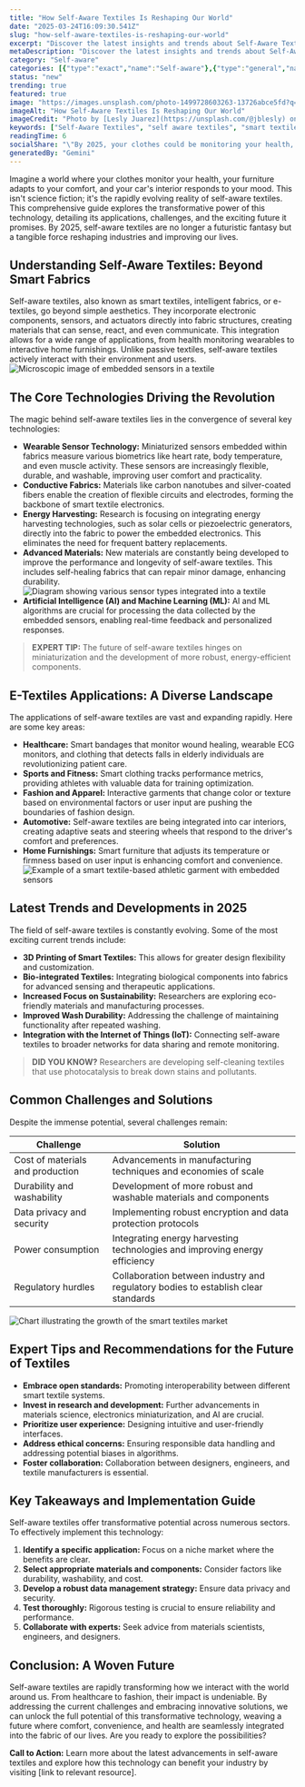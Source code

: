 ```yaml
---
title: "How Self-Aware Textiles Is Reshaping Our World"
date: "2025-03-24T16:09:30.541Z"
slug: "how-self-aware-textiles-is-reshaping-our-world"
excerpt: "Discover the latest insights and trends about Self-Aware Textiles. This comprehensive guide covers everything you need to know about Self-Aware Textiles in 2025."
metaDescription: "Discover the latest insights and trends about Self-Aware Textiles. This comprehensive guide covers everything you need to know about Self-Aware Textiles in..."
category: "Self-aware"
categories: [{"type":"exact","name":"Self-aware"},{"type":"general","name":"Materials Science"},{"type":"medium","name":"Smart Fabrics"},{"type":"specific","name":"Wearable Sensors"},{"type":"niche","name":"Biometric Monitoring"}]
status: "new"
trending: true
featured: true
image: "https://images.unsplash.com/photo-1499728603263-13726abce5fd?q=85&w=1200&fit=max&fm=webp&auto=compress"
imageAlt: "How Self-Aware Textiles Is Reshaping Our World"
imageCredit: "Photo by [Lesly Juarez](https://unsplash.com/@jblesly) on Unsplash"
keywords: ["Self-Aware Textiles", "self aware textiles", "smart textiles", "intelligent fabrics", "wearable sensor technology", "e-textiles applications", "self healing fabrics", "future of textiles", "buy smart clothing", "interactive textile design"]
readingTime: 6
socialShare: "\"By 2025, your clothes could be monitoring your health, your furniture adapting to your comfort – self-aware textiles are no longer science fiction, but the future, woven into our daily lives.\""
generatedBy: "Gemini"
---
```




Imagine a world where your clothes monitor your health, your furniture adapts to your comfort, and your car's interior responds to your mood. This isn't science fiction; it's the rapidly evolving reality of self-aware textiles.  This comprehensive guide explores the transformative power of this technology, detailing its applications, challenges, and the exciting future it promises.  By 2025, self-aware textiles are no longer a futuristic fantasy but a tangible force reshaping industries and improving our lives.

## Understanding Self-Aware Textiles: Beyond Smart Fabrics

Self-aware textiles, also known as smart textiles, intelligent fabrics, or e-textiles, go beyond simple aesthetics. They incorporate electronic components, sensors, and actuators directly into fabric structures, creating materials that can sense, react, and even communicate. This integration allows for a wide range of applications, from health monitoring wearables to interactive home furnishings.  Unlike passive textiles, self-aware textiles actively interact with their environment and users. ![Microscopic image of embedded sensors in a textile](https://images.unsplash.com/photo-1506126613408-eca07ce68773?q=85&w=1200&fit=max&fm=webp&auto=compress)

## The Core Technologies Driving the Revolution

The magic behind self-aware textiles lies in the convergence of several key technologies:

* **Wearable Sensor Technology:** Miniaturized sensors embedded within fabrics measure various biometrics like heart rate, body temperature, and even muscle activity.  These sensors are increasingly flexible, durable, and washable, improving user comfort and practicality.
* **Conductive Fabrics:** Materials like carbon nanotubes and silver-coated fibers enable the creation of flexible circuits and electrodes, forming the backbone of smart textile electronics.
* **Energy Harvesting:**  Research is focusing on integrating energy harvesting technologies, such as solar cells or piezoelectric generators, directly into the fabric to power the embedded electronics.  This eliminates the need for frequent battery replacements.
* **Advanced Materials:**  New materials are constantly being developed to improve the performance and longevity of self-aware textiles.  This includes self-healing fabrics that can repair minor damage, enhancing durability. ![Diagram showing various sensor types integrated into a textile](https://images.unsplash.com/photo-1502139214982-d0ad755818d8?q=85&w=1200&fit=max&fm=webp&auto=compress)
* **Artificial Intelligence (AI) and Machine Learning (ML):** AI and ML algorithms are crucial for processing the data collected by the embedded sensors, enabling real-time feedback and personalized responses.

> **EXPERT TIP:**  The future of self-aware textiles hinges on miniaturization and the development of more robust, energy-efficient components.

##  E-Textiles Applications: A Diverse Landscape

The applications of self-aware textiles are vast and expanding rapidly.  Here are some key areas:

* **Healthcare:**  Smart bandages that monitor wound healing, wearable ECG monitors, and clothing that detects falls in elderly individuals are revolutionizing patient care.
* **Sports and Fitness:**  Smart clothing tracks performance metrics, providing athletes with valuable data for training optimization.
* **Fashion and Apparel:**  Interactive garments that change color or texture based on environmental factors or user input are pushing the boundaries of fashion design.
* **Automotive:**  Self-aware textiles are being integrated into car interiors, creating adaptive seats and steering wheels that respond to the driver's comfort and preferences.
* **Home Furnishings:**  Smart furniture that adjusts its temperature or firmness based on user input is enhancing comfort and convenience. ![Example of a smart textile-based athletic garment with embedded sensors](https://images.unsplash.com/photo-1533093818119-ac1fa47a6d59?q=85&w=1200&fit=max&fm=webp&auto=compress)

## Latest Trends and Developments in 2025

The field of self-aware textiles is constantly evolving.  Some of the most exciting current trends include:

* **3D Printing of Smart Textiles:**  This allows for greater design flexibility and customization.
* **Bio-integrated Textiles:**  Integrating biological components into fabrics for advanced sensing and therapeutic applications.
* **Increased Focus on Sustainability:**  Researchers are exploring eco-friendly materials and manufacturing processes.
* **Improved Wash Durability:**  Addressing the challenge of maintaining functionality after repeated washing.
* **Integration with the Internet of Things (IoT):**  Connecting self-aware textiles to broader networks for data sharing and remote monitoring.

> **DID YOU KNOW?** Researchers are developing self-cleaning textiles that use photocatalysis to break down stains and pollutants.

## Common Challenges and Solutions

Despite the immense potential, several challenges remain:

| Challenge                      | Solution                                                                   |
|---------------------------------|---------------------------------------------------------------------------|
| Cost of materials and production | Advancements in manufacturing techniques and economies of scale             |
| Durability and washability       | Development of more robust and washable materials and components             |
| Data privacy and security       | Implementing robust encryption and data protection protocols                  |
| Power consumption              | Integrating energy harvesting technologies and improving energy efficiency     |
| Regulatory hurdles             | Collaboration between industry and regulatory bodies to establish clear standards |

![Chart illustrating the growth of the smart textiles market](https://images.unsplash.com/photo-1499728603263-13726abce5fd?q=85&w=1200&fit=max&fm=webp&auto=compress)

## Expert Tips and Recommendations for the Future of Textiles

* **Embrace open standards:**  Promoting interoperability between different smart textile systems.
* **Invest in research and development:**  Further advancements in materials science, electronics miniaturization, and AI are crucial.
* **Prioritize user experience:**  Designing intuitive and user-friendly interfaces.
* **Address ethical concerns:**  Ensuring responsible data handling and addressing potential biases in algorithms.
* **Foster collaboration:**  Collaboration between designers, engineers, and textile manufacturers is essential.

## Key Takeaways and Implementation Guide

Self-aware textiles offer transformative potential across numerous sectors.  To effectively implement this technology:

1. **Identify a specific application:**  Focus on a niche market where the benefits are clear.
2. **Select appropriate materials and components:**  Consider factors like durability, washability, and cost.
3. **Develop a robust data management strategy:**  Ensure data privacy and security.
4. **Test thoroughly:**  Rigorous testing is crucial to ensure reliability and performance.
5. **Collaborate with experts:**  Seek advice from materials scientists, engineers, and designers.

## Conclusion: A Woven Future

Self-aware textiles are rapidly transforming how we interact with the world around us. From healthcare to fashion, their impact is undeniable. By addressing the current challenges and embracing innovative solutions, we can unlock the full potential of this transformative technology, weaving a future where comfort, convenience, and health are seamlessly integrated into the fabric of our lives.  Are you ready to explore the possibilities?

**Call to Action:** Learn more about the latest advancements in self-aware textiles and explore how this technology can benefit your industry by visiting [link to relevant resource].
